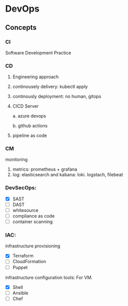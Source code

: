 # DevOps

## Concepts

### CI
Software Development Practice
### CD
1. Engineering approach
2. continousely delivery: kubectl apply
3. continously deployment: no human, gitops
4. CICD Server
    
    a. azure devops
    
    b. github actions

5. pipeline as code


### CM
monitoring
1. metrics: prometheus + grafana
2. log: elasticsearch and kabana: loki. logstach, filebeat

### DevSecOps:
- [x] SAST
- [ ] DAST
- [ ] whitesource
- [ ] compliance as code
- [ ] container scanning

### IAC:
infrastructure provisioning
- [x] Terraform
- [ ] CloudFormation
- [ ] Puppet

infrastructure configuration tools:
For VM.
- [x] Shell
- [ ] Ansible
- [ ] Chef